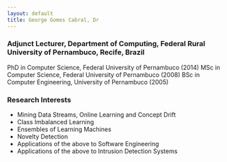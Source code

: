 ```yaml
---
layout: default
title: George Gomes Cabral, Dr
---
```



### Adjunct Lecturer, Department of Computing, Federal Rural University of Pernambuco, Recife, Brazil


PhD in Computer Science, Federal University of Pernambuco (2014)
MSc in Computer Science, Federal University of Pernambuco (2008)
BSc in Computer Engineering, University of Pernambuco (2005)


### Research Interests

* Mining Data Streams, Online Learning and Concept Drift
* Class Imbalanced Learning
* Ensembles of Learning Machines
* Novelty Detection
* Applications of the above to Software Engineering
* Applications of the above to Intrusion Detection Systems